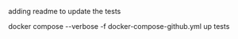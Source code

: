 adding readme to update the tests

docker compose --verbose -f docker-compose-github.yml up tests
 
